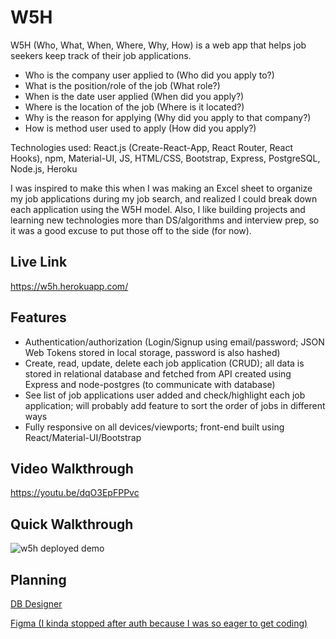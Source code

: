# W5H
W5H (Who, What, When, Where, Why, How) is a web app that helps job seekers keep track of their job applications.

* Who is the company user applied to (Who did you apply to?)
* What is the position/role of the job (What role?)
* When is the date user applied (When did you apply?)
* Where is the location of the job (Where is it located?)
* Why is the reason for applying (Why did you apply to that company?)
* How is method user used to apply (How did you apply?)

Technologies used: React.js (Create-React-App, React Router, React Hooks), npm, Material-UI, JS, HTML/CSS, Bootstrap, Express, PostgreSQL, Node.js, Heroku

I was inspired to make this when I was making an Excel sheet to organize my job applications during my job search, and realized I could break down each application using the W5H model. Also, I like building projects and learning new technologies more than DS/algorithms and interview prep, so it was a good excuse to put those off to the side (for now).

## Live Link
https://w5h.herokuapp.com/

## Features
* Authentication/authorization (Login/Signup using email/password; JSON Web Tokens stored in local storage, password is also hashed)
* Create, read, update, delete each job application (CRUD); all data is stored in relational database and fetched from API created using Express and node-postgres (to communicate with database)
* See list of job applications user added and check/highlight each job application; will probably add feature to sort the order of jobs in different ways
* Fully responsive on all devices/viewports; front-end built using React/Material-UI/Bootstrap

## Video Walkthrough
https://youtu.be/dqO3EpFPPvc

## Quick Walkthrough

![w5h deployed demo](https://user-images.githubusercontent.com/72715781/109739534-97ee3a80-7b7e-11eb-8d05-7b4ae1e245df.gif)

## Planning
[DB Designer](https://dbdesigner.page.link/B6hyxBbgg75m3LT49)

[Figma (I kinda stopped after auth because I was so eager to get coding)](https://www.figma.com/file/vMUUuRJR3N8KN9BvBc1Sfa/W5H?node-id=0%3A1)

<!---![w5h WIP demo 2](https://user-images.githubusercontent.com/72715781/109616603-35e3f580-7aea-11eb-9b02-44e04ce51086.gif)-->

<!---![w5h WIP demo](https://user-images.githubusercontent.com/72715781/109463767-6e1c0300-7a1a-11eb-9843-5fd26600829b.gif)-->
